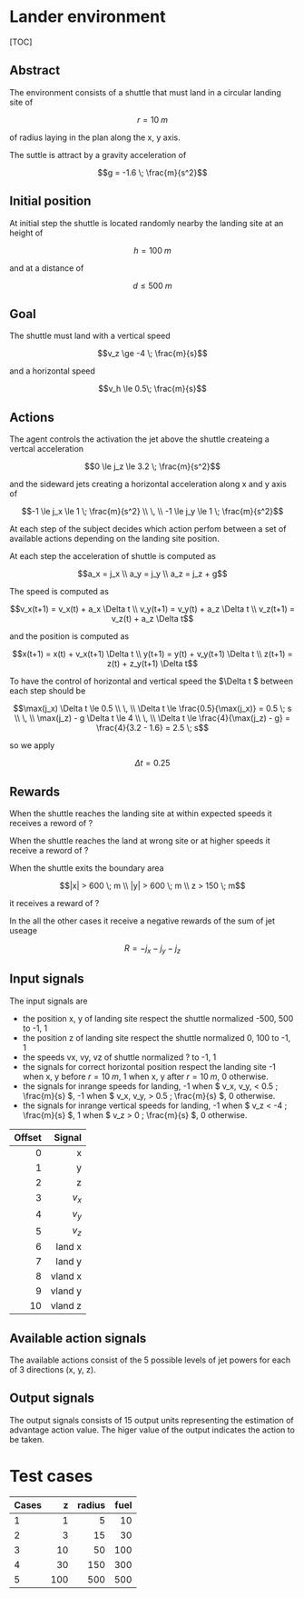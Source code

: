 # Lander environment

[TOC]

## Abstract

The environment consists of a shuttle that must land in a circular landing site of

```math
r = 10 \; m
```

of radius laying in the plan along the x, y axis.

The suttle is attract by a gravity acceleration of

```math
g = -1.6 \; \frac{m}{s^2}
```

## Initial position

At initial step the shuttle is located randomly nearby the landing site at an height of

```math
h = 100 \; m
```

and at a distance of

```math
d \le 500 \; m
```

## Goal

The shuttle must land with a vertical speed 

```math
v_z \ge -4 \; \frac{m}{s}
```

and a horizontal speed

```math
v_h \le 0.5\; \frac{m}{s}
```

## Actions

The agent controls the activation the jet above the shuttle createing a vertcal acceleration

```math
0 \le j_z \le 3.2  \; \frac{m}{s^2}
```

and the sideward jets creating a horizontal acceleration along x and y axis of

```math
-1 \le j_x \le 1 \; \frac{m}{s^2}
\\
\,
\\
-1 \le j_y \le 1 \; \frac{m}{s^2}
```

At each step of the subject decides which action perfom between a set of available actions depending on the landing site position.

At each step the acceleration of shuttle is computed as

```math
a_x = j_x
\\
a_y = j_y
\\
a_z = j_z + g
```

The speed is computed as

```math
v_x(t+1) = v_x(t) + a_x \Delta t
\\
v_y(t+1) = v_y(t) + a_z \Delta t
\\
v_z(t+1) = v_z(t) + a_z \Delta t
```

and the position is computed as

```math
x(t+1) = x(t) + v_x(t+1) \Delta t
\\
y(t+1) = y(t) + v_y(t+1) \Delta t
\\
z(t+1) = z(t) + z_y(t+1) \Delta t
```

To have the control of horizontal and vertical speed the $\Delta t $ between each step should be

```math
\max(j_x) \Delta t \le 0.5
\\
\,
\\
\Delta t \le \frac{0.5}{\max(j_x)} = 0.5 \; s
\\
\,
\\
\max(j_z) - g \Delta t \le 4
\\
\,
\\
\Delta t \le \frac{4}{\max(j_z) - g} = \frac{4}{3.2 - 1.6}  = 2.5 \; s
```

so we apply

```math
\Delta t = 0.25
```

## Rewards

When the shuttle reaches the landing site at within expected speeds it receives a reword of ?

When the shuttle reaches the land at wrong site or at higher speeds it receive a reword of ?

When the shuttle exits the boundary area

```math
|x| > 600 \; m
\\
|y| > 600 \; m
\\
z > 150 \; m
```

it receives a reward of ?

In the all the other cases it receive a negative rewards of the sum of jet useage

```math
R = -j_x - j_y - j_z
```

## Input signals

The input signals are

- the position x, y of landing site respect the shuttle normalized -500, 500 to -1, 1
- the position z of landing site respect the shuttle normalized 0, 100 to -1, 1
- the speeds vx, vy, vz of shuttle normalized ? to -1, 1
- the signals for correct horizontal position respect the landing site -1 when x, y before $r =10 \; m$, 1 when x, y after $r=10 \; m$, 0 otherwise.
- the signals for inrange speeds for landing, -1 when $ v_x, v_y, < 0.5 \; \frac{m}{s} $,  -1 when $ v_x, v_y, > 0.5 \; \frac{m}{s} $, 0 otherwise.
- the signals for inrange vertical speeds for landing, -1 when $ v_z < -4 \; \frac{m}{s} $,  1 when $ v_z > 0 \; \frac{m}{s} $, 0 otherwise.

| Offset |  Signal |
|-------:|--------:|
|      0 |       x |
|      1 |       y |
|      2 |       z |
|      3 |   $v_x$ |
|      4 |   $v_y$ |
|      5 |   $v_z$ |
|      6 |  land x |
|      7 |  land y |
|      8 | vland x |
|      9 | vland y |
|     10 | vland z |

## Available action signals

The available actions consist of the 5 possible levels of jet powers for each of 3 directions (x, y, z).

## Output signals

The output signals consists of 15 output units representing the estimation of advantage action value. The higer value of the output indicates the action to be taken.

# Test cases

| Cases |   z | radius | fuel |
|-------|----:|-------:|-----:|
|     1 |   1 |      5 |   10 |
|     2 |   3 |     15 |   30 |
|     3 |  10 |     50 |  100 |
|     4 |  30 |    150 |  300 |
|     5 | 100 |    500 |  500 |
